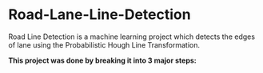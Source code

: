 # Road-Lane-Line-Detection
Road Line Detection is a machine learning project which detects the edges of lane using the Probabilistic Hough Line Transformation.

**This project was done by breaking it into 3 major steps:**
